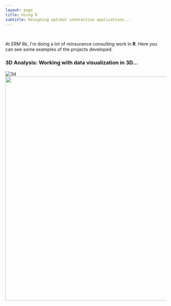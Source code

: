 ```yaml
---
layout: page
title: Using R
subtitle: Designing optimal interactive applications...
---
```


 <br>
 
At *ERM Re*, I'm doing a lot of reinsurance consulting work in **R**. Here you can see some examples of the projects developed.
 <br>
 
### 3D Analysis: Working with data visualization in 3D...
![3d](http://i65.tinypic.com/9s7xwj.png)
<img src="http://i63.tinypic.com/25tiaad.png" width="700">


